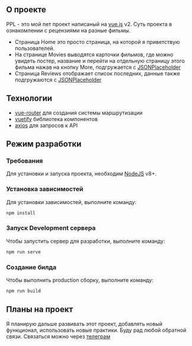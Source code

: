 ## О проекте
PPL - это мой пет проект написаный на [vue.js](https://v2.vuejs.org/) v2. Суть проекта в ознакомлении с рецензиями на разные фильмы.

- Страница Home это просто страница, на которой я приветствую пользователей.
- На странице Movies выводятся карточки фильмов, где можно увидеть постер, название и перейти на отдельную страницу этого фильма нажав на кнопку More, подгружается с [JSONPlaceholder](https://jsonplaceholder.typicode.com/)
- Страница Reviews отображает список последних, данные также подгружаются с [JSONPlaceholder](https://jsonplaceholder.typicode.com/)

## Технологии
- [vue-router](https://router.vuejs.org/) для создания системы маршрутизации
- [vuetify](https://v2.vuetifyjs.com/en/) библиотека компонентов
- [axios](https://axios-http.com/) для запросов к API

## Режим разработки

### Требования
Для установки и запуска проекта, необходим [NodeJS](https://nodejs.org/) v8+.

### Установка зависимостей
Для установки зависимостей, выполните команду:
```sh
npm install
```

### Запуск Development сервера
Чтобы запустить сервер для разработки, выполните команду:
```sh
npm run serve
```

### Создание билда
Чтобы выполнить production сборку, выполните команду:
```sh
npm run build
```
## Планы на проект
Я планирую дальше развивать этот проект, добавлять новый функционал, использовать новые практики.
Буду рад любой обратной связи. Связаться можно через [телеграм](https://t.me/leptyagin)
